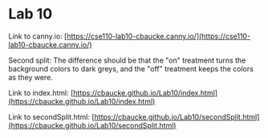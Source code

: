 # Lab 10
Link to canny.io: [https://cse110-lab10-cbaucke.canny.io/](https://cse110-lab10-cbaucke.canny.io/)

Second split: The difference should be that the "on" treatment turns the background colors to dark greys, and the "off" treatment keeps the colors as they were.

Link to index.html: [https://cbaucke.github.io/Lab10/index.html](https://cbaucke.github.io/Lab10/index.html)

Link to secondSplit.html: [https://cbaucke.github.io/Lab10/secondSplit.html](https://cbaucke.github.io/Lab10/secondSplit.html)
